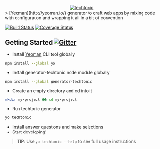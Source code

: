 <div align="center">
    <a href="http://jhwohlgemuth.github.com/techtonic"><img src="http://images.jhwohlgemuth.com/original/logo/tech/techtonic.png?v=1" alt="techtonic"/></a>
</div>
> [Yeoman](http://yeoman.io/) generator to craft web apps by mixing code with configuration and wrapping it all in a bit of convention

[![Build Status](https://travis-ci.org/jhwohlgemuth/generator-techtonic.svg?branch=master)](https://travis-ci.org/jhwohlgemuth/generator-techtonic)
[![Coverage Status](https://coveralls.io/repos/jhwohlgemuth/generator-techtonic/badge.svg?branch=master&service=github)](https://coveralls.io/github/jhwohlgemuth/generator-techtonic?branch=master)

Getting Started  [![Gitter](https://badges.gitter.im/Join%20Chat.svg)](https://gitter.im/jhwohlgemuth/techtonic?utm_source=badge&utm_medium=badge&utm_campaign=pr-badge)
---------------
- Install [Yeoman](http://yeoman.io/) CLI tool globally
```bash
npm install --global yo
```
- Install generator-techtonic node module globally
```bash
npm install --global generator-techtonic
```
- Create an empty directory and cd into it
```bash
mkdir my-project && cd my-project
```
- Run techtonic generator
```bash
yo techtonic
```
- Install answer questions and make selections
- Start developing!

> **TIP**:  Use `yo techtonic --help` to see full usage instructions
